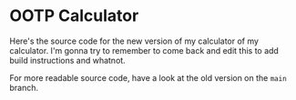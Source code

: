 # OOTP Calculator

Here's the source code for the new version of my calculator of my calculator. I'm gonna try to remember to come back and edit this to add build instructions and whatnot.

For more readable source code, have a look at the old version on the `main` branch.
